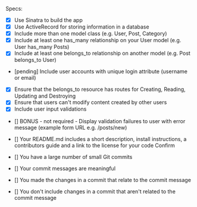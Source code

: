 Specs:

 - [x] Use Sinatra to build the app
 - [x] Use ActiveRecord for storing information in a database
 - [x] Include more than one model class (e.g. User, Post, Category)
 - [x] Include at least one has_many relationship on your User model (e.g. User has_many Posts)
 - [x] Include at least one belongs_to relationship on another model (e.g. Post belongs_to User)
 - [pending] Include user accounts with unique login attribute (username or email)
 - [x] Ensure that the belongs_to resource has routes for Creating, Reading, Updating and Destroying
 - [x] Ensure that users can't modify content created by other users
 - [x] Include user input validations
 - [] BONUS - not required - Display validation failures to user with error message (example form URL e.g. /posts/new)
 - [] Your README.md includes a short description, install instructions, a contributors guide and a link to the license for your code
Confirm

 - [] You have a large number of small Git commits
 - [] Your commit messages are meaningful
 - [] You made the changes in a commit that relate to the commit message
 - [] You don't include changes in a commit that aren't related to the commit message